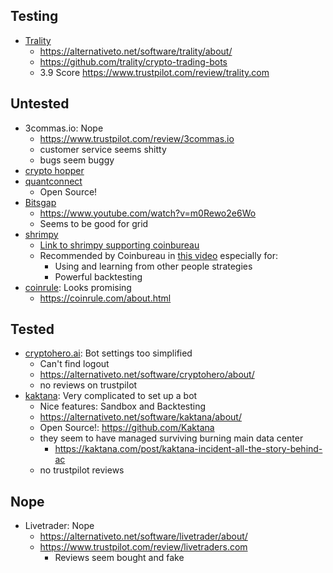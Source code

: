 ## Testing

- [Trality](https://www.trality.com/)
  - https://alternativeto.net/software/trality/about/
  - https://github.com/trality/crypto-trading-bots
  - 3.9 Score https://www.trustpilot.com/review/trality.com

## Untested

- 3commas.io: Nope
  - https://www.trustpilot.com/review/3commas.io
  - customer service seems shitty
  - bugs seem buggy
- [crypto hopper](https://www.cryptohopper.com)
- [quantconnect](https://www.quantconnect.com/)
  - Open Source!
- [Bitsgap]()
  - https://www.youtube.com/watch?v=m0Rewo2e6Wo
  - Seems to be good for grid
- [shrimpy](https://www.shrimpy.io)
  - [Link to shrimpy supporting coinbureau](https://guy.coinbureau.com/r/shrimpy)
  - Recommended by Coinbureau in [this video](https://www.youtube.com/watch?v=9Hv0BQwYlPw) especially for:
    - Using and learning from other people strategies
    - Powerful backtesting
- [coinrule](https://coinrule.com/about.html): Looks promising
  - https://coinrule.com/about.html


## Tested

- [cryptohero.ai](https://cryptohero.ai/): Bot settings too simplified
  - Can't find logout
  - https://alternativeto.net/software/cryptohero/about/
  - no reviews on trustpilot
- [kaktana](https://kaktana.com/): Very complicated to set up a bot
  - Nice features: Sandbox and Backtesting
  - https://alternativeto.net/software/kaktana/about/
  - Open Source!: https://github.com/Kaktana
  - they seem to have managed surviving burning main data center
    - https://kaktana.com/post/kaktana-incident-all-the-story-behind-ac
  - no trustpilot reviews


## Nope

- Livetrader: Nope
  - https://alternativeto.net/software/livetrader/about/
  - https://www.trustpilot.com/review/livetraders.com
    - Reviews seem bought and fake
